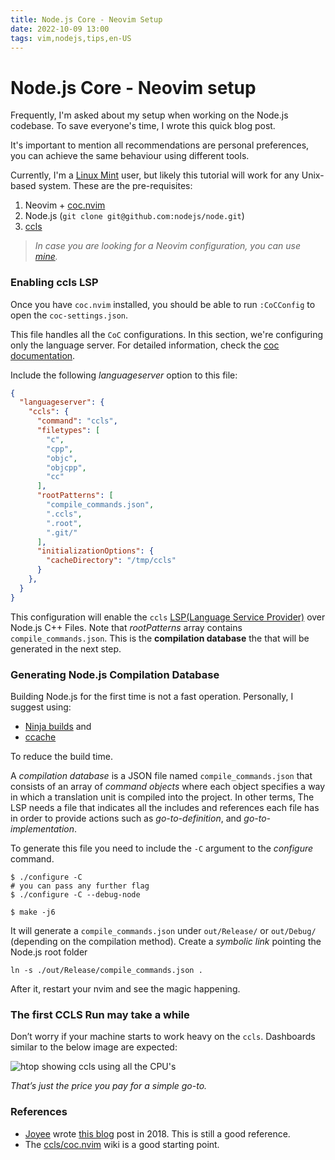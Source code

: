 ```yaml
---
title: Node.js Core - Neovim Setup
date: 2022-10-09 13:00
tags: vim,nodejs,tips,en-US
---
```


# Node.js Core - Neovim setup

Frequently, I'm asked about my setup when working on the Node.js codebase.
To save everyone's time, I wrote this quick blog post.

It's important to mention all recommendations are personal preferences,
you can achieve the same behaviour using different tools.

Currently, I'm a [Linux Mint](https://linuxmint.com/) user, but likely this
tutorial will work for any Unix-based system. These are the pre-requisites:

1. Neovim + [coc.nvim](https://github.com/neoclide/coc.nvim)
2. Node.js (`git clone git@github.com:nodejs/node.git`)
3. [ccls](https://github.com/MaskRay/ccls)

> _In case you are looking for a Neovim configuration, you can use [mine](https://github.com/RafaelGSS/dotfiles)._

### Enabling ccls LSP

Once you have `coc.nvim` installed, you should be able to run `:CoCConfig` to
open the `coc-settings.json`.

This file handles all the `CoC` configurations. In this section, we're
configuring only the language server. For detailed information, check
the [coc documentation](https://github.com/neoclide/coc.nvim/wiki/Using-the-configuration-file).

Include the following _languageserver_ option to this file:

```json
{
  "languageserver": {
    "ccls": {
      "command": "ccls",
      "filetypes": [
        "c",
        "cpp",
        "objc",
        "objcpp",
        "cc"
      ],
      "rootPatterns": [
        "compile_commands.json",
        ".ccls",
        ".root",
        ".git/"
      ],
      "initializationOptions": {
        "cacheDirectory": "/tmp/ccls"
      }
    },
  }
}
```

This configuration will enable the `ccls` [LSP(Language Service Provider)](https://microsoft.github.io/language-server-protocol/)
over Node.js C++ Files. Note that _rootPatterns_ array contains `compile_commands.json`.
This is the **compilation database** the that will be generated in the next step.

### Generating Node.js Compilation Database

Building Node.js for the first time is not a fast operation. Personally, I suggest using:

* [Ninja builds](https://github.com/nodejs/node/blob/main/doc/contributing/building-node-with-ninja.md) and
* [ccache](https://github.com/nodejs/node/blob/main/BUILDING.md#speeding-up-frequent-rebuilds-when-developing)

To reduce the build time.

A _compilation database_ is a JSON file named `compile_commands.json` that consists
of an array of _command objects_ where each object specifies a way in which
a translation unit is compiled into the project. In other terms, The LSP needs a
file that indicates all the includes and references each file has in order to
provide actions such as _go-to-definition_, and _go-to-implementation_.

To generate this file you need to include the `-C` argument to the _configure_ command.

```console
$ ./configure -C
# you can pass any further flag
$ ./configure -C --debug-node

$ make -j6
```

It will generate a `compile_commands.json` under `out/Release/` or `out/Debug/`
(depending on the compilation method). Create a _symbolic link_ pointing the
Node.js root folder

```console
ln -s ./out/Release/compile_commands.json .
```

After it, restart your nvim and see the magic happening.

### The first CCLS Run may take a while

Don’t worry if your machine starts to work heavy on the `ccls`.
Dashboards similar to the below image are expected:

![htop showing ccls using all the CPU's](https://res.cloudinary.com/rafaelgss/image/upload/v1657247209/blog/nodejs-neovim/FWtFMs6XwAMFySe_ylimg6.jpg)

_That’s just the price you pay for a simple go-to._

### References

* [Joyee](https://joyeecheung.github.io/blog/about/) wrote [this blog](https://joyeecheung.github.io/blog/2018/12/31/tips-and-tricks-node-core)
post in 2018. This is still a good reference.
* The [ccls/coc.nvim](https://github.com/MaskRay/ccls/wiki/coc.nvim) wiki is a good starting point.
